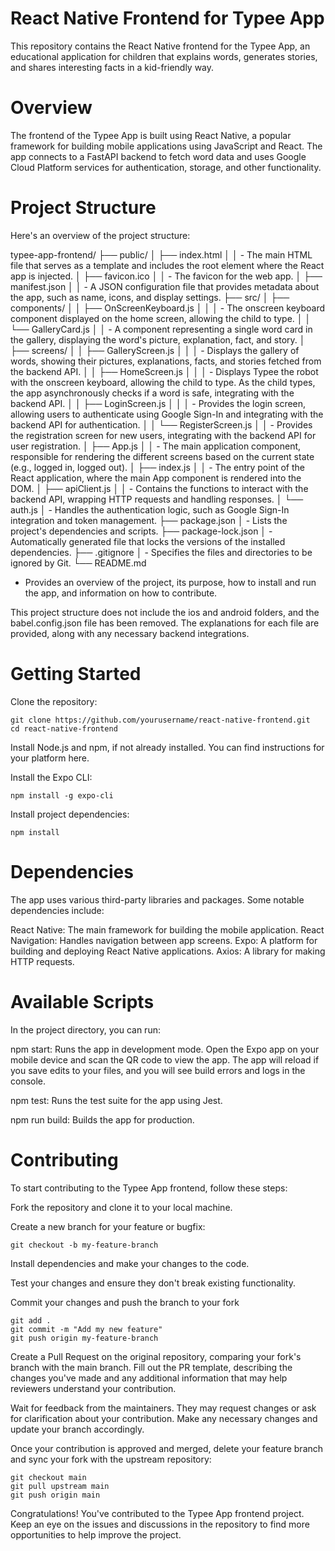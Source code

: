 # React Native Frontend for Typee App
This repository contains the React Native frontend for the Typee App, an educational application for children that explains words, generates stories, and shares interesting facts in a kid-friendly way.

# Overview
The frontend of the Typee App is built using React Native, a popular framework for building mobile applications using JavaScript and React. The app connects to a FastAPI backend to fetch word data and uses Google Cloud Platform services for authentication, storage, and other functionality.

# Project Structure
Here's an overview of the project structure:

typee-app-frontend/
├── public/
│ ├── index.html
│ │ - The main HTML file that serves as a template and includes the root element where the React app is injected.
│ ├── favicon.ico
│ │ - The favicon for the web app.
│ ├── manifest.json
│ │ - A JSON configuration file that provides metadata about the app, such as name, icons, and display settings.
├── src/
│ ├── components/
│ │ ├── OnScreenKeyboard.js
│ │ │ - The onscreen keyboard component displayed on the home screen, allowing the child to type.
│ │ └── GalleryCard.js
│ │ - A component representing a single word card in the gallery, displaying the word's picture, explanation, fact, and story.
│ ├── screens/
│ │ ├── GalleryScreen.js
│ │ │ - Displays the gallery of words, showing their pictures, explanations, facts, and stories fetched from the backend API.
│ │ ├── HomeScreen.js
│ │ │ - Displays Typee the robot with the onscreen keyboard, allowing the child to type. As the child types, the app asynchronously checks if a word is safe, integrating with the backend API.
│ │ ├── LoginScreen.js
│ │ │ - Provides the login screen, allowing users to authenticate using Google Sign-In and integrating with the backend API for authentication.
│ │ └── RegisterScreen.js
│ │ - Provides the registration screen for new users, integrating with the backend API for user registration.
│ ├── App.js
│ │ - The main application component, responsible for rendering the different screens based on the current state (e.g., logged in, logged out).
│ ├── index.js
│ │ - The entry point of the React application, where the main App component is rendered into the DOM.
│ ├── apiClient.js
│ │ - Contains the functions to interact with the backend API, wrapping HTTP requests and handling responses.
│ └── auth.js
│ - Handles the authentication logic, such as Google Sign-In integration and token management.
├── package.json
│ - Lists the project's dependencies and scripts.
├── package-lock.json
│ - Automatically generated file that locks the versions of the installed dependencies.
├── .gitignore
│ - Specifies the files and directories to be ignored by Git.
└── README.md
- Provides an overview of the project, its purpose, how to install and run the app, and information on how to contribute.

This project structure does not include the ios and android folders, and the babel.config.json file has been removed. The explanations for each file are provided, along with any necessary backend integrations.

# Getting Started
Clone the repository:

```
git clone https://github.com/yourusername/react-native-frontend.git
cd react-native-frontend
```

Install Node.js and npm, if not already installed. You can find instructions for your platform here.

Install the Expo CLI:
```
npm install -g expo-cli
```

Install project dependencies:

```
npm install
```

# Dependencies
The app uses various third-party libraries and packages. Some notable dependencies include:

React Native: The main framework for building the mobile application.
React Navigation: Handles navigation between app screens.
Expo: A platform for building and deploying React Native applications.
Axios: A library for making HTTP requests.

# Available Scripts
In the project directory, you can run:

npm start: Runs the app in development mode. Open the Expo app on your mobile device and scan the QR code to view the app. The app will reload if you save edits to your files, and you will see build errors and logs in the console.

npm test: Runs the test suite for the app using Jest.

npm run build: Builds the app for production.

# Contributing
To start contributing to the Typee App frontend, follow these steps:

Fork the repository and clone it to your local machine.

Create a new branch for your feature or bugfix:

```
git checkout -b my-feature-branch
```

Install dependencies and make your changes to the code.

Test your changes and ensure they don't break existing functionality.

Commit your changes and push the branch to your fork

```
git add .
git commit -m "Add my new feature"
git push origin my-feature-branch
```

Create a Pull Request on the original repository, comparing your fork's branch with the main branch. Fill out the PR template, describing the changes you've made and any additional information that may help reviewers understand your contribution.

Wait for feedback from the maintainers. They may request changes or ask for clarification about your contribution. Make any necessary changes and update your branch accordingly.

Once your contribution is approved and merged, delete your feature branch and sync your fork with the upstream repository:

```
git checkout main
git pull upstream main
git push origin main
```

Congratulations! You've contributed to the Typee App frontend project. Keep an eye on the issues and discussions in the repository to find more opportunities to help improve the project.